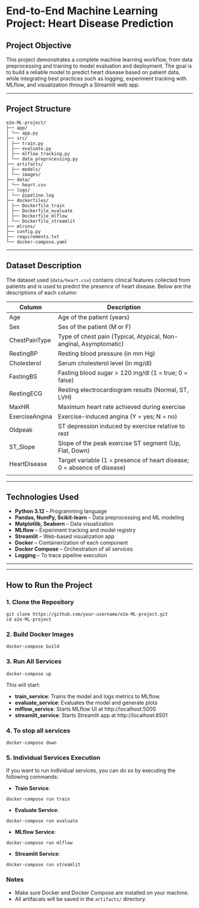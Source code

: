 # End-to-End Machine Learning Project: Heart Disease Prediction

## Project Objective

This project demonstrates a complete machine learning workflow, from data preprocessing and training to model evaluation and deployment. The goal is to build a reliable model to predict heart disease based on patient data, while integrating best practices such as logging, experiment tracking with MLflow, and visualization through a Streamlit web app.

---
## Project Structure

```plaintext
e2e-ML-project/
├── app/
│ └── app.py
├── src/
│ ├── train.py 
│ ├── evaluate.py 
│ ├── mlflow_tracking.py 
│ └── data_preprocessing.py 
├── artifacts/
│ ├── models/ 
│ └── images/ 
├── data/
│ └── heart.csv 
├── logs/
│ └── pipeline.log 
├── dockerfiles/
│ ├── Dockerfile_train 
│ ├── Dockerfile_evaluate 
│ ├── Dockerfile_mlflow 
│ └── Dockerfile_streamlit 
├── mlruns/
├── config.py 
├── requirements.txt 
└── docker-compose.yaml 
```
---
## Dataset Description

The dataset used (`data/heart.csv`) contains clinical features collected from patients and is used to predict the presence of heart disease. Below are the descriptions of each column:

| Column         | Description                                                                 |
|----------------|-----------------------------------------------------------------------------|
| Age            | Age of the patient (years)                                                  |
| Sex            | Sex of the patient (M or F)                                                 |
| ChestPainType  | Type of chest pain (Typical, Atypical, Non-anginal, Asymptomatic)          |
| RestingBP      | Resting blood pressure (in mm Hg)                                           |
| Cholesterol    | Serum cholesterol level (in mg/dl)                                          |
| FastingBS      | Fasting blood sugar > 120 mg/dl (1 = true; 0 = false)                       |
| RestingECG     | Resting electrocardiogram results (Normal, ST, LVH)                         |
| MaxHR          | Maximum heart rate achieved during exercise                                 |
| ExerciseAngina | Exercise-induced angina (Y = yes; N = no)                                   |
| Oldpeak        | ST depression induced by exercise relative to rest                          |
| ST_Slope       | Slope of the peak exercise ST segment (Up, Flat, Down)                      |
| HeartDisease   | Target variable (1 = presence of heart disease; 0 = absence of disease)     |
                       |

---

## Technologies Used

- **Python 3.12** – Programming language
- **Pandas, NumPy, Scikit-learn** – Data preprocessing and ML modeling
- **Matplotlib, Seaborn** – Data visualization
- **MLflow** – Experiment tracking and model registry
- **Streamlit** – Web-based visualization app
- **Docker** – Containerization of each component
- **Docker Compose** – Orchestration of all services
- **Logging** – To trace pipeline execution

---

---

## How to Run the Project

### 1. Clone the Repository

```
git clone https://github.com/your-username/e2e-ML-project.git
cd e2e-ML-project
```
### 2. Build Docker Images
```
docker-compose build
```
### 3. Run All Services
```
docker-compose up
```
This will start:
- **train_service**: Trains the model and logs metrics to MLflow.
- **evaluate_service**: Evaluates the model and generate plots
- **mlflow_service**: Starts MLflow UI at http://localhost:5000
- **streamlit_service**: Starts Streamlit app at http://localhost:8501
### 4. To stop all services
```
docker-compose down
```
### 5. Individual Services Execution
If you want to run individual services, you can do so by executing the following commands:
- **Train Service**: 
```
docker-compose run train
```
- **Evaluate Service**: 
```
docker-compose run evaluate
```
- **MLflow Service**: 
```
docker-compose run mlflow
```
- **Streamlit Service**: 
```
docker-compose run streamlit
```
### Notes
- Make sure Docker and Docker Compose are installed on your machine.
- All artifacats will be saved in the `artifacts/` directory.




